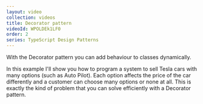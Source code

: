 ```yaml
---
layout: video
collection: videos
title: Decorator pattern
videoId: WPOLDEk1LF0
order: 2
series: TypeScript Design Patterns
---
```


With the Decorator pattern you can add behaviour to classes dynamically.

In this example I'll show you how to program a system to sell Tesla cars with many options (such as Auto Pilot). Each option affects the price of the car differently and a customer can choose many options or none at all. This is exactly the kind of problem that you can solve efficiently with a Decorator pattern.
